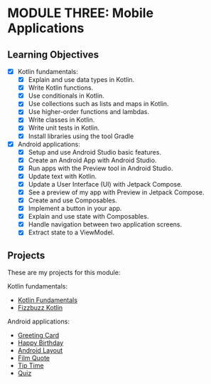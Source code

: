 # MODULE THREE: Mobile Applications

## Learning Objectives

- [x] Kotlin fundamentals:
  - [x] Explain and use data types in Kotlin.
  - [x] Write Kotlin functions.
  - [x] Use conditionals in Kotlin.
  - [x] Use collections such as lists and maps in Kotlin.
  - [x] Use higher-order functions and lambdas.
  - [x] Write classes in Kotlin.
  - [x] Write unit tests in Kotlin.
  - [x] Install libraries using the tool Gradle
- [x] Android applications:
  - [x] Setup and use Android Studio basic features.
  - [x] Create an Android App with Android Studio.
  - [x] Run apps with the Preview tool in Android Studio.
  - [x] Update text with Kotlin.
  - [x] Update a User Interface (UI) with Jetpack Compose.
  - [x] See a preview of my app with Preview in Jetpack Compose.
  - [x] Create and use Composables.
  - [x] Implement a button in your app.
  - [x] Explain and use state with Composables.
  - [x] Handle navigation between two application screens.
  - [x] Extract state to a ViewModel.

## Projects

These are my projects for this module: 

Kotlin fundamentals:
- [Kotlin Fundamentals](https://github.com/NatalieJClark/kotlin-fundamentals)
- [Fizzbuzz Kotlin](https://github.com/NatalieJClark/fizzbuzz-kotlin)

Android applications:
- [Greeting Card](https://github.com/NatalieJClark/greeting-card)
- [Happy Birthday](https://github.com/NatalieJClark/happy-birthday)
- [Android Layout](https://github.com/NatalieJClark/android-layout)
- [Film Quote](https://github.com/NatalieJClark/film-quote)
- [Tip Time](https://github.com/NatalieJClark/tip-time)
- [Quiz](https://github.com/NatalieJClark/android-quiz-app)
